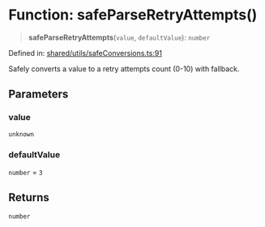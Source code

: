 # Function: safeParseRetryAttempts()

> **safeParseRetryAttempts**(`value`, `defaultValue`): `number`

Defined in: [shared/utils/safeConversions.ts:91](https://github.com/Nick2bad4u/Uptime-Watcher/blob/3cce0c3b352c8390536ca3c7399ece50a05faf18/shared/utils/safeConversions.ts#L91)

Safely converts a value to a retry attempts count (0-10) with fallback.

## Parameters

### value

`unknown`

### defaultValue

`number` = `3`

## Returns

`number`
